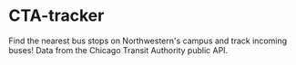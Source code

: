 # CTA-tracker
Find the nearest bus stops on Northwestern's campus and track incoming buses! Data from the Chicago Transit Authority public API.
